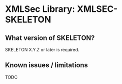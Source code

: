 # XMLSec Library: XMLSEC-SKELETON

## What version of SKELETON?
SKELETON X.Y.Z or later is required.

## Known issues / limitations
TODO